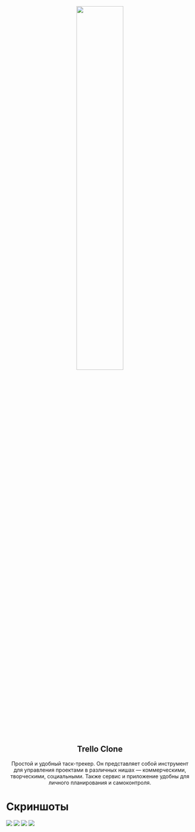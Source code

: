 <div align="center">
  <img width="50%" src="https://i.pinimg.com/originals/eb/c7/16/ebc716f3bade624ef6e0f63439d9ec09.png" />
</div>

<h2 align="center">Trello Clone</h2>

<p align="center">Простой и удобный таск-трекер. Он представляет собой инструмент для управления проектами в различных нишах — коммерческими, творческими, социальными. Также сервис и приложение удобны для личного планирования и самоконтроля.</p>

<h1>Скриншоты</h1>


<img src="https://github.com/seryozhabaleyko/trello-clone/blob/master/trello1.png?raw=true" />
<img src="https://github.com/seryozhabaleyko/trello-clone/blob/master/kanban1.png?raw=true" />
<img src="https://github.com/seryozhabaleyko/trello-clone/blob/master/kanban2.png?raw=true" />
<img src="https://github.com/seryozhabaleyko/trello-clone/blob/master/trello3.jpg?raw=true" />
